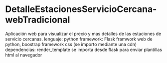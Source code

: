 # DetalleEstacionesServicioCercana-webTradicional
Aplicación web para visualizar el precio y mas detalles de las estaciones de servicio cercanas.
lenguaje: python
framework: Flask framwork web de python, boostrap framework css (se importo mediante una cdn)
dependencias: render_template se importa desde flask para enviar plantillas html al navegador
